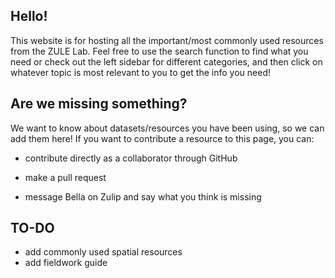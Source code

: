 ## Hello!

This website is for hosting all the important/most commonly used resources from the ZULE Lab. Feel free to use the search function to find what you need or check out the left sidebar for different categories, and then click on whatever topic is most relevant to you to get the info you need!

## Are we missing something?

We want to know about datasets/resources you have been using, so we can add them here! If you want to contribute a resource to this page, you can:

-   contribute directly as a collaborator through GitHub

-   make a pull request

-   message Bella on Zulip and say what you think is missing

## TO-DO

-   add commonly used spatial resources
-   add fieldwork guide
